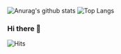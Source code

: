 
![Anurag's github stats](https://github-readme-stats.vercel.app/api?username=hyngsk&show_icons=true&theme=dracula)
![Top Langs](https://github-readme-stats.vercel.app/api/top-langs/?username=hyngsk&layout=compact)

### Hi there 👋
![Hits](https://hits.seeyoufarm.com/api/count/incr/badge.svg?url=https%3A%2F%2Fgithub.com%2Fhyngsk%2Fhit-counter&count_bg=%23847A7A&title_bg=%23F38C8C&icon=alliedmodders.svg&icon_color=%23745D5D&title=hits&edge_flat=true)


<!--
**hyngsk/hyngsk** is a ✨ _special_ ✨ repository because its `README.md` (this file) appears on your GitHub profile.

Here are some ideas to get you started:

- 🔭 I’m currently working on ...
- 🌱 I’m currently learning ...
- 👯 I’m looking to collaborate on ...
- 🤔 I’m looking for help with ...
- 💬 Ask me about ...
- 📫 How to reach me: ...
- 😄 Pronouns: ...
- ⚡ Fun fact: ...
-->

